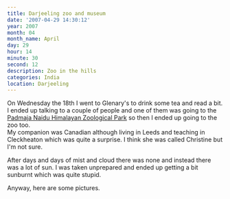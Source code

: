 ```yaml
---
title: Darjeeling zoo and museum
date: '2007-04-29 14:30:12'
year: 2007
month: 04
month_name: April
day: 29
hour: 14
minute: 30
second: 12
description: Zoo in the hills
categories: India
location: Darjeeling
---
```

On Wednesday the 18th I went to Glenary's to drink some tea and read a bit. I ended up talking to a couple of people and one of them was going to the [Padmaja Naidu Himalayan Zoological Park][1] so then I ended up going to the zoo too.  
My companion was Canadian although living in Leeds and teaching in Cleckheaton which was quite a surprise. I think she was called Christine but I'm not sure.  
  
After days and days of mist and cloud there was none and instead there was a lot of sun. I was taken unprepared and ended up getting a bit sunburnt which was quite stupid.  
  
Anyway, here are some pictures.
 
 [1]: http://en.wikipedia.org/wiki/Padmaja_Naidu_Himalayan_Zoological_Park

